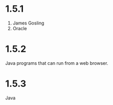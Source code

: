 # 1.5.1

1. James Gosling
2. Oracle

# 1.5.2

Java programs that can run from a web browser.

# 1.5.3

Java